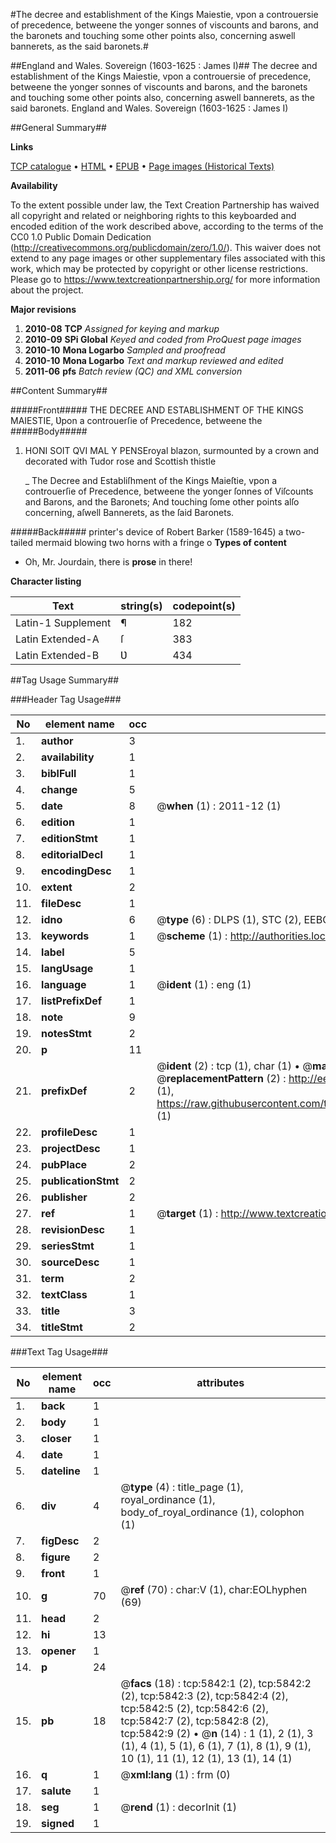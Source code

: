 #The decree and establishment of the Kings Maiestie, vpon a controuersie of precedence, betweene the yonger sonnes of viscounts and barons, and the baronets and touching some other points also, concerning aswell bannerets, as the said baronets.#

##England and Wales. Sovereign (1603-1625 : James I)##
The decree and establishment of the Kings Maiestie, vpon a controuersie of precedence, betweene the yonger sonnes of viscounts and barons, and the baronets and touching some other points also, concerning aswell bannerets, as the said baronets.
England and Wales. Sovereign (1603-1625 : James I)

##General Summary##

**Links**

[TCP catalogue](http://www.ota.ox.ac.uk/tcp/)  • 
[HTML](http://tei.it.ox.ac.uk/tcp/Texts-HTML/free/A69/A69363.html)  • 
[EPUB](http://tei.it.ox.ac.uk/tcp/Texts-EPUB/free/A69/A69363.epub) • 
[Page images (Historical Texts)](https://historicaltexts.jisc.ac.uk/eebo-99841269e)

**Availability**

To the extent possible under law, the Text Creation Partnership has waived all copyright and related or neighboring rights to this keyboarded and encoded edition of the work described above, according to the terms of the CC0 1.0 Public Domain Dedication (http://creativecommons.org/publicdomain/zero/1.0/). This waiver does not extend to any page images or other supplementary files associated with this work, which may be protected by copyright or other license restrictions. Please go to https://www.textcreationpartnership.org/ for more information about the project.

**Major revisions**

1. __2010-08__ __TCP__ *Assigned for keying and markup*
1. __2010-09__ __SPi Global__ *Keyed and coded from ProQuest page images*
1. __2010-10__ __Mona Logarbo__ *Sampled and proofread*
1. __2010-10__ __Mona Logarbo__ *Text and markup reviewed and edited*
1. __2011-06__ __pfs__ *Batch review (QC) and XML conversion*

##Content Summary##

#####Front#####
THE DECREE AND ESTABLISHMENT OF THE KINGS MAIESTIE, Ʋpon a controuerſie of Precedence, betweene the 
#####Body#####

1. HONI SOIT QVI MAL Y PENSEroyal blazon, surmounted by a crown and decorated with Tudor rose and Scottish thistle

    _ The Decree and Establiſhment of the Kings Maieſtie, vpon a controuerſie of Precedence, betweene the yonger ſonnes of Viſcounts and Barons, and the Baronets; And touching ſome other points alſo concerning, aſwell Bannerets, as the ſaid Baronets.

#####Back#####
printer's device of Robert Barker (1589-1645) a two-tailed mermaid blowing two horns with a fringe o
**Types of content**

  * Oh, Mr. Jourdain, there is **prose** in there!

**Character listing**


|Text|string(s)|codepoint(s)|
|---|---|---|
|Latin-1 Supplement|¶|182|
|Latin Extended-A|ſ|383|
|Latin Extended-B|Ʋ|434|

##Tag Usage Summary##

###Header Tag Usage###

|No|element name|occ|attributes|
|---|---|---|---|
|1.|__author__|3||
|2.|__availability__|1||
|3.|__biblFull__|1||
|4.|__change__|5||
|5.|__date__|8| @__when__ (1) : 2011-12 (1)|
|6.|__edition__|1||
|7.|__editionStmt__|1||
|8.|__editorialDecl__|1||
|9.|__encodingDesc__|1||
|10.|__extent__|2||
|11.|__fileDesc__|1||
|12.|__idno__|6| @__type__ (6) : DLPS (1), STC (2), EEBO-CITATION (1), PROQUEST (1), VID (1)|
|13.|__keywords__|1| @__scheme__ (1) : http://authorities.loc.gov/ (1)|
|14.|__label__|5||
|15.|__langUsage__|1||
|16.|__language__|1| @__ident__ (1) : eng (1)|
|17.|__listPrefixDef__|1||
|18.|__note__|9||
|19.|__notesStmt__|2||
|20.|__p__|11||
|21.|__prefixDef__|2| @__ident__ (2) : tcp (1), char (1)  •  @__matchPattern__ (2) : ([0-9\-]+):([0-9IVX]+) (1), (.+) (1)  •  @__replacementPattern__ (2) : http://eebo.chadwyck.com/downloadtiff?vid=$1&page=$2 (1), https://raw.githubusercontent.com/textcreationpartnership/Texts/master/tcpchars.xml#$1 (1)|
|22.|__profileDesc__|1||
|23.|__projectDesc__|1||
|24.|__pubPlace__|2||
|25.|__publicationStmt__|2||
|26.|__publisher__|2||
|27.|__ref__|1| @__target__ (1) : http://www.textcreationpartnership.org/docs/. (1)|
|28.|__revisionDesc__|1||
|29.|__seriesStmt__|1||
|30.|__sourceDesc__|1||
|31.|__term__|2||
|32.|__textClass__|1||
|33.|__title__|3||
|34.|__titleStmt__|2||


###Text Tag Usage###

|No|element name|occ|attributes|
|---|---|---|---|
|1.|__back__|1||
|2.|__body__|1||
|3.|__closer__|1||
|4.|__date__|1||
|5.|__dateline__|1||
|6.|__div__|4| @__type__ (4) : title_page (1), royal_ordinance (1), body_of_royal_ordinance (1), colophon (1)|
|7.|__figDesc__|2||
|8.|__figure__|2||
|9.|__front__|1||
|10.|__g__|70| @__ref__ (70) : char:V (1), char:EOLhyphen (69)|
|11.|__head__|2||
|12.|__hi__|13||
|13.|__opener__|1||
|14.|__p__|24||
|15.|__pb__|18| @__facs__ (18) : tcp:5842:1 (2), tcp:5842:2 (2), tcp:5842:3 (2), tcp:5842:4 (2), tcp:5842:5 (2), tcp:5842:6 (2), tcp:5842:7 (2), tcp:5842:8 (2), tcp:5842:9 (2)  •  @__n__ (14) : 1 (1), 2 (1), 3 (1), 4 (1), 5 (1), 6 (1), 7 (1), 8 (1), 9 (1), 10 (1), 11 (1), 12 (1), 13 (1), 14 (1)|
|16.|__q__|1| @__xml:lang__ (1) : frm (0)|
|17.|__salute__|1||
|18.|__seg__|1| @__rend__ (1) : decorInit (1)|
|19.|__signed__|1||
